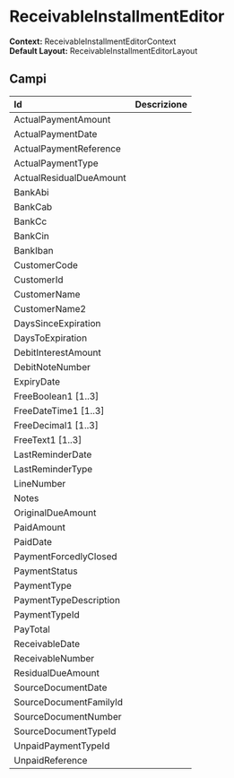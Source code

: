 # ReceivableInstallmentEditor

**Context:** ReceivableInstallmentEditorContext  
**Default Layout:** ReceivableInstallmentEditorLayout



## Campi

| Id | Descrizione |
| :--- | :--- |
| ActualPaymentAmount |  |
| ActualPaymentDate |  |
| ActualPaymentReference |  |
| ActualPaymentType |  |
| ActualResidualDueAmount |  |
| BankAbi |  |
| BankCab |  |
| BankCc |  |
| BankCin |  |
| BankIban |  |
| CustomerCode |  |
| CustomerId |  |
| CustomerName |  |
| CustomerName2 |  |
| DaysSinceExpiration |  |
| DaysToExpiration |  |
| DebitInterestAmount |  |
| DebitNoteNumber |  |
| ExpiryDate |  |
| FreeBoolean1 \[1..3\] |  |
| FreeDateTime1 \[1..3\] |  |
| FreeDecimal1 \[1..3\] |  |
| FreeText1 \[1..3\] |  |
| LastReminderDate |  |
| LastReminderType |  |
| LineNumber |  |
| Notes |  |
| OriginalDueAmount |  |
| PaidAmount |  |
| PaidDate |  |
| PaymentForcedlyClosed |  |
| PaymentStatus |  |
| PaymentType |  |
| PaymentTypeDescription |  |
| PaymentTypeId |  |
| PayTotal |  |
| ReceivableDate |  |
| ReceivableNumber |  |
| ResidualDueAmount |  |
| SourceDocumentDate |  |
| SourceDocumentFamilyId |  |
| SourceDocumentNumber |  |
| SourceDocumentTypeId |  |
| UnpaidPaymentTypeId |  |
| UnpaidReference |  |


